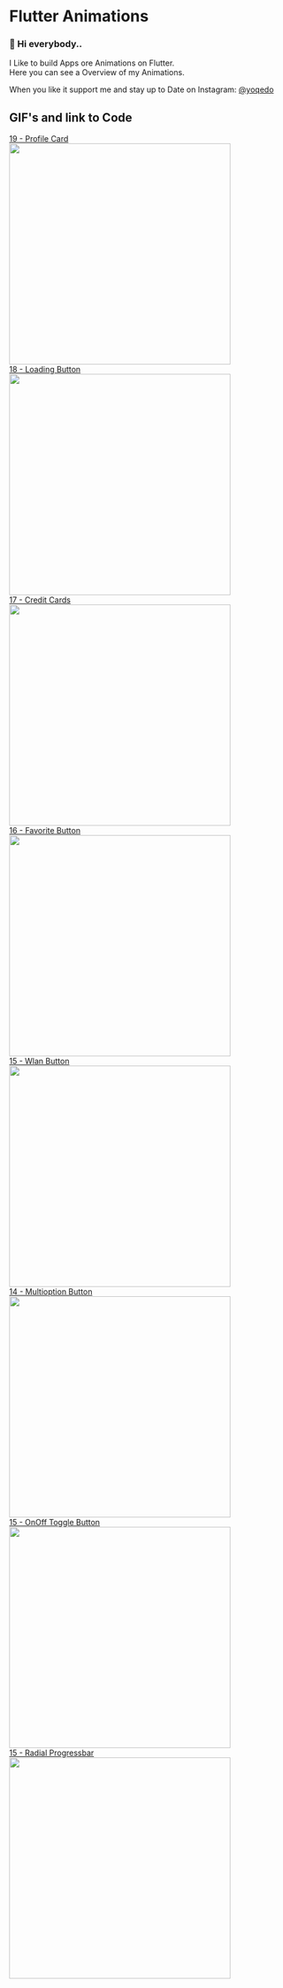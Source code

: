 ﻿# Flutter Animations

### 👋 Hi everybody..

I Like to build Apps ore Animations on Flutter.<br/>
Here you can see a Overview of my Animations. <br/>

When you like it support me and stay up to Date on Instagram: [@yoqedo](https://www.instagram.com/yoqedo/)

## GIF's and link to Code

[19 - Profile Card](https://www.instagram.com/yoqedo/)<br/>
<img src="https://github.com/yoqedo/flutter_Animations/blob/main/gifs/profilecard.gif" width="400"><br/>
[18 - Loading Button](https://www.instagram.com/yoqedo/)<br/>
<img src="https://github.com/yoqedo/flutter_Animations/blob/main/gifs/loadeddots.gif" width="400"><br/>
[17 - Credit Cards](https://www.instagram.com/yoqedo/)<br/>
<img src="https://github.com/yoqedo/flutter_Animations/blob/main/gifs/creditcards.gif" width="400"><br/>
[16 - Favorite Button](https://www.instagram.com/yoqedo/)<br/>
<img src="https://github.com/yoqedo/flutter_Animations/blob/main/gifs/favoritebutton.gif" width="400"><br/>
[15 - Wlan Button](https://www.instagram.com/yoqedo/)<br/>
<img src="https://github.com/yoqedo/flutter_Animations/blob/main/gifs/wlanbutton.gif" width="400"><br/>
[14 - Multioption Button](https://www.instagram.com/yoqedo/)<br/>
<img src="https://github.com/yoqedo/flutter_Animations/blob/main/gifs/multioptionbutton.gif" width="400"><br/>
[15 - OnOff Toggle Button](https://www.instagram.com/yoqedo/)<br/>
<img src="https://github.com/yoqedo/flutter_Animations/blob/main/gifs/onoffbutton.gif" width="400"><br/>
[15 - Radial Progressbar](https://www.instagram.com/yoqedo/)<br/>
<img src="https://github.com/yoqedo/flutter_Animations/blob/main/gifs/radialprogressbar.gif " width="400"><br/>


